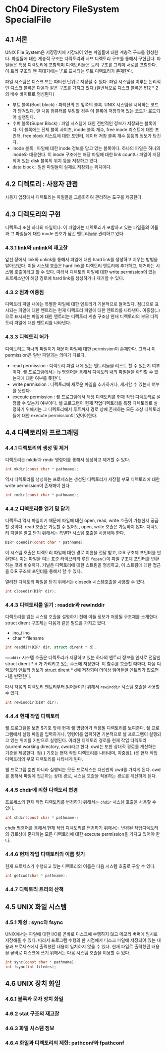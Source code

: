 # Ch04 Directory FileSystem SpecialFile

## 4.1 서론

UNIX File System은 저장장치에 저장되어 있는 파일들에 대한 계층적 구조를 형성한다. 파일들에 대한 계층적 구조는 디렉토리와 서브 디렉토리 구조를 통해서 구현된다. 파일들은 특정 디렉토리에 포함되며 디렉토리들은 트리 구조를 그리며 서로를 포함한다. 이 트리 구조의 맨 꼭대기에는 '/'로 표시되는 루트 디렉토리가 존재한다.

파일 시스템은 디스크 또는 파티션 단위로 저장될 수 있다. 파일 시스템을 이루는 논리적인 디스크 블록은 다음과 같은 구조를 가지고 있다.(일반적으로 디스크 블록은 512 * 2의 배수 바이트로 형성된다)

- 부트 블록(Boot block) : 파티션의 맨 앞쪽의 블록. UNIX 시스템을 시작하는 코드가 담겨있다. 맨 처음 컴퓨터를 부팅할 경우 이 블록에 저장되어 있는 코드가 로드되어 실행된다.
- 수퍼 블록(Super Block) : 파일 시스템에 대한 전반적인 정보가 저장되는 블록이다. 이 블록에는 전체 블록 사이즈, inode 블록 개수, free inode 리스트에 대한 포인터, free block 리스트에 대한 포인터, 데이터 저장 블록 개수 등등의 정보가 담긴다.
- inode 블록 : 파일에 대한 inode 정보를 담고 있는 블록이다. 하나의 파일은 하나의 inode와 대응한다. 이 inode 구조에는 해당 파일에 대한 link count나 파일이 저장되어 있는 disk 블록의 위치 등을 저장하고 있다.
- data block : 일반 파일들이 실제로 저장되는 위치이다.

## 4.2 디렉토리 : 사용자 관점

사용자 입장에서 디렉토리는 파일들을 그룹화하여 관리하는 도구를 제공한다.

## 4.3 디렉토리의 구현

디렉토리 또한 하나의 파일이다. 이 파일에는 디렉토리가 포함하고 있는 파일들의 이름과 그 파일들에 대한 inode 번호가 담긴 엔트리들을 관리하고 있다.

### 4.3.1 link와 unlink의 재고찰

앞선 장에서 link와 unlink를 통해서 파일에 대한 hard link를 생성하고 지우는 방법을 알아보았다. 이들 시스템 호출은 hard link를 디렉토리 엔트리에 추가하고, 제거하는 시스템 호출이라고 할 수 있다. 따라서 디렉토리 파일에 대한 write permission이 있는 프로세스만이 해당 경로에 hard link를 생성하거나 제거할 수 있다.

### 4.3.2 점과 이중점

디렉토리 파일 내에는 특별한 파일에 대한 엔트리가 기본적으로 들어있다. 점(.)으로 표시되는 파일에 대한 엔트리는 현재 디렉토리 파일에 대한 엔트리를 나타낸다. 이중점(..)으로 표시되는 파일에 대한 엔트리는 디렉토리 계층 구조상 현재 디렉토리의 부모 디렉토리 파일에 대한 엔트리를 나타낸다.

### 4.3.3 디렉토리 허가

디렉토리도 하나의 파일이기 때문이 파일에 대한 permission이 존재한다. 그러나 이 permission은 일반 파일과는 의미가 다르다.

- read permission : 디렉토리 파일 내에 있는 엔트리들을 리스트 할 수 있는지 여부이다. 쉘 프로그램에서는 ls 명령어들 통해서 디렉토리 내의 파일들을 확인할 수 있는지에 대한 여부를 뜻한다.
- write permission : 디렉토리에 새로운 파일을 추가하거나, 제거할 수 있는지 여부를 뜻한다.
- execute permission : 쉘 프로그램에서 해당 디렉토리를 현재 작업 디렉토리로 설정할 수 있는지 여부이다. 쉘 프로그램이 현재 작업디렉토리를 특정 디렉토리로 설정하기 위해서는 그 디렉토리에서 루트까지 경로 상에 존재하는 모든 조상 디렉토리들에 대한 execute permission이 있어야한다.

## 4.4 디렉토리와 프로그래밍

### 4.4.1 디렉토리의 생성 및 제거

디렉토리는 mkdir과 rmdir 명령어를 통해서 생성하고 제거할 수 있다.

```c
int mkdir(const char * pathname);
```

역시 디렉토리를 생성하는 프로세스는 생성된 디렉토리가 저장될 부모 디렉토리에 대한 write permission이 존재해야 한다.

```c
int rmdir(const char * pathname);
```

### 4.4.2 디렉토리를 열기 및 닫기

디렉토리 역시 파일이기 때문에 파일에 대한 open, read, write 호출이 가능한지 궁금할 것이다. read 호출은 가능할 수 있어도, open, write 호출은 가능하지 않다. 디렉토리 파일을 열고 닫기 위해서는 특별한 시스템 호출을 사용해야 한다.

```c
DIR* opendir(const char * pathname);
```

이 시스템 호출은 디렉토리 파일에 대한 경로 이름을 전달 받고, DIR 구조체 포인터를 반환한다. 이는 파일을 여는 표준 라이브러리 루틴 `fopen()`이 파일 구조체 포인터를 반환하는 것과 비슷하다. 커널은 디렉토리에 대한 스트림을 형성하고, 이 스트림에 대한 접근을 DIR 구조체 포인터를 통해서 할 수 있다.

열려진 디렉토리 파일을 닫기 위해서는 closedir 시스템호출을 사용할 수 있다.

```c
int closedir(DIR* dir);
```

### 4.4.3 디렉토리를 읽기 : readdir과 rewinddir

디렉토리를 읽는 시스템 호출을 설명하기 전에 이들 정보가 저장될 구조체를 소개한다. struct dirent 구조체는 다음과 같은 필드를 가지고 있다.

- ino_t ino
- char * filename

```c
int readdir(DIR* dir, struct dirent * d);
```

`readdir` 시스템 호출은 디렉토리가 저장하고 있는 하나의 엔트리 정보를 인자로 전달한 struct dirent \* d 가 가리키고 있는 주소에 저장한다. 이 함수를 호출할 때마다, 다음 디렉토리 엔트리 정보가 struct dirent \* d에 저장되며 더이상 읽어들일 엔트리가 없으면 -1을 반환한다.

다시 처음의 디렉토리 엔트리부터 읽어들이기 위해서 `rewinddir` 시스템 호출을 사용할 수 있다.

```c
int rewinddir(DIR* dir);
```

### 4.4.4 현재 작업 디렉토리

쉘 프로그램을 보면 $기호 앞에 현재 쉘 명령어가 적용될 디렉토리를 보여준다. 쉘 프로그램에서 실행 파일을 입력하거나, 명령어를 입력하면 기본적으로 쉘 프로그램이 실행되고 있는 위치를 기반으로 실행된다. 이러한 디렉토리 경로를 현재 작업 디렉토리(current working directory, cwd)라고 한다. cwd는 또한 상대적 경로를 계산하는 기준을 제공한다. 점(.) 기호는 현재 작업 디렉토리를 나타내며, 이중점(..)은 현재 작업 디렉토리의 부모 디렉토리를 나타내게 된다.

쉘 프로그램 뿐만 아니라 실행되는 모든 프로세스는 자신만의 cwd를 가지게 된다. cwd를 통해서 파일에 접근하는 상대 경로, 시스템 호출을 적용하는 경로를 계산하게 된다.

### 4.4.5 chdir에 의한 디렉토리 변경

프로세스의 현재 작업 디렉토리를 변경하기 위해서는 `chdir` 시스템 호출을 사용할 수 있다.

```c
int chdir(const char * pathname);
```

chdir 명령어를 통해서 현재 작업 디렉토리를 변경하기 위해서는 변경된 작업디렉토리의 경로상에 존재하는 모든 디렉토리에 대한 execute permission을 가지고 있어야 한다.

### 4.4.6 현재 작업 디렉토리의 이름 찾기

현재 프로세스가 수행되고 있는 디렉토리의 이름은 다음 시스템 호출로 구할 수 있다.

```c
int getcwd(char * pathname);
```

### 4.4.7 디렉토리 트리의 산책

## 4.5 UNIX 화일 시스템

### 4.5.1 캐슁 : sync와 fsync

UNIX에서는 파일에 대한 I/O를 곧바로 디스크에 수행하지 않고 메모리 버퍼에 임시로 저장해둘 수 있다. 따라서 프로그램 수행의 한 시점에서 디스크 파일에 저장되어 있는 내용과 프로세스에서 출력했던 내용이 일치하지 않을 수 있다. 현재 파일로 출력했던 내용을 곧바로 디스크에 쓰기 위해서는 다음 시스템 호출을 이용할 수 있다.

```c
int sync(const char * pathname);
int fsync(int filedes);
```

## 4.6 UNIX 장치 화일

### 4.6.1 블록과 문자 장치 화일

### 4.6.2 stat 구조의 재고찰

### 4.6.3 화일 시스템 정보

### 4.6.4 화일과 디렉토리의 제한: pathconf와 fpathconf
